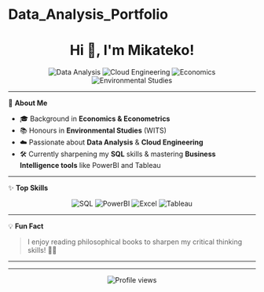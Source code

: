# Data_Analysis_Portfolio
<!-- Hi there, I'm Mikateko! -->

<h1 align="center">Hi 👋, I'm Mikateko!</h1>
<p align="center">
  <img src="https://img.shields.io/badge/Data%20Analysis-%23007ACC.svg?&style=for-the-badge&logo=data:image/svg+xml;base64," alt="Data Analysis" />
  <img src="https://img.shields.io/badge/Cloud%20Engineering-%23F7DF1E.svg?&style=for-the-badge&logo=cloud" alt="Cloud Engineering" />
  <img src="https://img.shields.io/badge/Economics-%23007ACC.svg?&style=for-the-badge" alt="Economics" />
  <img src="https://img.shields.io/badge/Environmental%20Studies-%2331A8A0.svg?&style=for-the-badge" alt="Environmental Studies" />
</p>

---

🌟 **About Me**

- 🎓 Background in **Economics & Econometrics**
- 📚 Honours in **Environmental Studies** (WITS)
- ☁️ Passionate about **Data Analysis** & **Cloud Engineering**
- 🛠️ Currently sharpening my **SQL** skills & mastering **Business Intelligence tools** like PowerBI and Tableau

---

✨ **Top Skills**

<p align="center">
  <img src="https://img.shields.io/badge/SQL-3178C6?style=for-the-badge&logo=postgresql&logoColor=white" alt="SQL" />
  <img src="https://img.shields.io/badge/PowerBI-F2C811?style=for-the-badge&logo=powerbi&logoColor=black" alt="PowerBI" />
  <img src="https://img.shields.io/badge/Excel-217346?style=for-the-badge&logo=microsoft-excel&logoColor=white" alt="Excel" />
  <img src="https://img.shields.io/badge/Tableau-E97627?style=for-the-badge&logo=tableau&logoColor=white" alt="Tableau" />
</p>

---

💡 **Fun Fact**

> I enjoy reading philosophical books to sharpen my critical thinking skills! 📖✨

---

<!-- Optionally add social links here -->
<!-- 
<p align="center">
  <a href="https://www.linkedin.com/in/YOUR-LINKEDIN-HERE"><img src="https://img.shields.io/badge/LinkedIn-blue?style=for-the-badge&logo=linkedin" alt="LinkedIn"/></a>
</p>
-->

---

<p align="center">
  <img src="https://komarev.com/ghpvc/?username=themikatekompapele&style=flat-square&color=brightgreen" alt="Profile views" />  
</p>

<!-- Colorful README crafted with 💙 by Mikateko and Copilot -->
